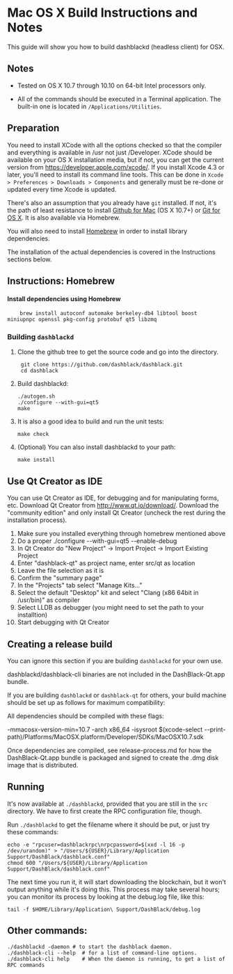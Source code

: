 Mac OS X Build Instructions and Notes
====================================
This guide will show you how to build dashblackd (headless client) for OSX.

Notes
-----

* Tested on OS X 10.7 through 10.10 on 64-bit Intel processors only.

* All of the commands should be executed in a Terminal application. The
built-in one is located in `/Applications/Utilities`.

Preparation
-----------

You need to install XCode with all the options checked so that the compiler
and everything is available in /usr not just /Developer. XCode should be
available on your OS X installation media, but if not, you can get the
current version from https://developer.apple.com/xcode/. If you install
Xcode 4.3 or later, you'll need to install its command line tools. This can
be done in `Xcode > Preferences > Downloads > Components` and generally must
be re-done or updated every time Xcode is updated.

There's also an assumption that you already have `git` installed. If
not, it's the path of least resistance to install [Github for Mac](https://mac.github.com/)
(OS X 10.7+) or
[Git for OS X](https://code.google.com/p/git-osx-installer/). It is also
available via Homebrew.

You will also need to install [Homebrew](http://brew.sh) in order to install library
dependencies.

The installation of the actual dependencies is covered in the Instructions
sections below.

Instructions: Homebrew
----------------------

#### Install dependencies using Homebrew

        brew install autoconf automake berkeley-db4 libtool boost miniupnpc openssl pkg-config protobuf qt5 libzmq

### Building `dashblackd`

1. Clone the github tree to get the source code and go into the directory.

        git clone https://github.com/dashblack/dashblack.git
        cd dashblack

2.  Build dashblackd:

        ./autogen.sh
        ./configure --with-gui=qt5
        make

3.  It is also a good idea to build and run the unit tests:

        make check

4.  (Optional) You can also install dashblackd to your path:

        make install

Use Qt Creator as IDE
------------------------
You can use Qt Creator as IDE, for debugging and for manipulating forms, etc.
Download Qt Creator from http://www.qt.io/download/. Download the "community edition" and only install Qt Creator (uncheck the rest during the installation process).

1. Make sure you installed everything through homebrew mentioned above
2. Do a proper ./configure --with-gui=qt5 --enable-debug
3. In Qt Creator do "New Project" -> Import Project -> Import Existing Project
4. Enter "dashblack-qt" as project name, enter src/qt as location
5. Leave the file selection as it is
6. Confirm the "summary page"
7. In the "Projects" tab select "Manage Kits..."
8. Select the default "Desktop" kit and select "Clang (x86 64bit in /usr/bin)" as compiler
9. Select LLDB as debugger (you might need to set the path to your installtion)
10. Start debugging with Qt Creator

Creating a release build
------------------------
You can ignore this section if you are building `dashblackd` for your own use.

dashblackd/dashblack-cli binaries are not included in the DashBlack-Qt.app bundle.

If you are building `dashblackd` or `dashblack-qt` for others, your build machine should be set up
as follows for maximum compatibility:

All dependencies should be compiled with these flags:

 -mmacosx-version-min=10.7
 -arch x86_64
 -isysroot $(xcode-select --print-path)/Platforms/MacOSX.platform/Developer/SDKs/MacOSX10.7.sdk

Once dependencies are compiled, see release-process.md for how the DashBlack-Qt.app
bundle is packaged and signed to create the .dmg disk image that is distributed.

Running
-------

It's now available at `./dashblackd`, provided that you are still in the `src`
directory. We have to first create the RPC configuration file, though.

Run `./dashblackd` to get the filename where it should be put, or just try these
commands:

    echo -e "rpcuser=dashblackrpc\nrpcpassword=$(xxd -l 16 -p /dev/urandom)" > "/Users/${USER}/Library/Application Support/DashBlack/dashblack.conf"
    chmod 600 "/Users/${USER}/Library/Application Support/DashBlack/dashblack.conf"

The next time you run it, it will start downloading the blockchain, but it won't
output anything while it's doing this. This process may take several hours;
you can monitor its process by looking at the debug.log file, like this:

    tail -f $HOME/Library/Application\ Support/DashBlack/debug.log

Other commands:
-------

    ./dashblackd -daemon # to start the dashblack daemon.
    ./dashblack-cli --help  # for a list of command-line options.
    ./dashblack-cli help    # When the daemon is running, to get a list of RPC commands
